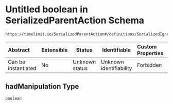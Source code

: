 # Untitled boolean in SerializedParentAction Schema

```txt
https://timelimit.io/SerializedParentAction#/definitions/SerializedIgnoreManipulationAction/properties/hadManipulation
```




| Abstract            | Extensible | Status         | Identifiable            | Custom Properties | Additional Properties | Access Restrictions | Defined In                                                                                        |
| :------------------ | ---------- | -------------- | ----------------------- | :---------------- | --------------------- | ------------------- | ------------------------------------------------------------------------------------------------- |
| Can be instantiated | No         | Unknown status | Unknown identifiability | Forbidden         | Allowed               | none                | [SerializedParentAction.schema.json\*](SerializedParentAction.schema.json "open original schema") |

## hadManipulation Type

`boolean`
